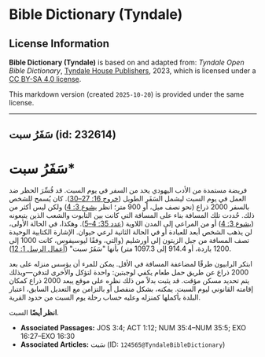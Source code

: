 # Bible Dictionary (Tyndale)

## License Information

**Bible Dictionary (Tyndale)** is based on and adapted from: _Tyndale Open Bible Dictionary_, [Tyndale House Publishers](https://tyndaleopenresources.com/), 2023, which is licensed under a [CC BY-SA 4.0 license](https://creativecommons.org/licenses/by-sa/4.0/legalcode.en).

This markdown version (created `2025-10-20`) is provided under the same license.



--------------------------------

## سَفَرُ سبت (id: 232614)

سَفَرُ سبت\*
============

فريضة مستمدة من الأدب اليهودي يحد من السفر في يوم السبت. قد فُسِّرَ الحظر ضد العمل في يوم السبت ليشمل السَفَرِ الطويل ([خروج 16: 27–30](https://ref.ly/Exod16:27-Exod16:30)). كان يُسمح للشخص بالسفر 2000 ذراع (نحو نصف ميل، أو 900 متر؛ انظر [يشوع 3: 4](https://ref.ly/Josh3:4)) ولكن ليس أكثر من ذلك. حُددت تلك المسافة بناء على المسافة التي كانت بين التابوت والشعب الذين يتبعونه ([يشوع 3: 4](https://ref.ly/Josh3:4)) أو من المراعي إلى المدن اللاوية ([عدد 35: 4–5](https://ref.ly/Num35:4-Num35:5)). وهكذا، في الحالة الأولى، لن يذهب الشخص أبعد للعبادة أو في الحالة الثانية لرعي حيوان. الإشارة الكتابية الوحيدة تصف المسافة من جبل الزيتون إلى أورشليم (والتي، وفقًا ليوسيفوس، كانت 1000 إلى 1200 ياردة، أو 914\.4 إلى 1097\.3 متر) بأنها "سَفَرُ سبت" ([أعمال الرسل 1: 12](https://ref.ly/Acts1:12)).

ابتكر الرابيون طرقًا لمضاعفة المسافة في الأقل. يمكن للمرء أن يؤسس منزله على بعد 2000 ذراع عن طريق حمل طعام يكفي لوجبتين: واحدة لتؤكل والأخرى لتدفن—وبذلك يتم تحديد مسكن مؤقت. قد يثبت بدلاً من ذلك نظره على موقع يبعد 2000 ذراع كمكان إقامته القانوني ليوم السبت. يمكنه، بشكل منفصل أو بالتزامن مع التعديل السابق، اعتبار البلدة بأكملها كمنزله وعليه حساب رحلة يوم السبت من حدود القرية.

**انظر أيضًا** السبت.

* **Associated Passages:** JOS 3:4; ACT 1:12; NUM 35:4–NUM 35:5; EXO 16:27–EXO 16:30
* **Associated Articles:** سَبت (ID: `124565@TyndaleBibleDictionary`)

